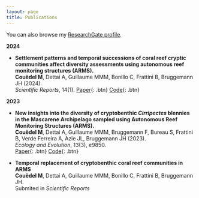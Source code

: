 ```yaml
---
layout: page
title: Publications
---
```


You can also browse my <a href="[https://scholar.google.co.in/citations?user=Z-7pPYEAAAAJ&hl=en](https://www.researchgate.net/profile/Marion-Couedel?ev=hdr_xprf&_tp=eyJjb250ZXh0Ijp7ImZpcnN0UGFnZSI6Il9kaXJlY3QiLCJwYWdlIjoiaG9tZSIsInBvc2l0aW9uIjoiZ2xvYmFsSGVhZGVyIn19)" target="_blank">ResearchGate profile</a>.
<br />

**2024**

- **Settlement patterns and temporal successions of coral reef cryptic communities affect diversity assessments using autonomous reef monitoring structures (ARMS).**  
  **Couëdel M**, Dettai A, Guillaume MMM, Bonillo C, Frattini B, Bruggemann JH (2024).  
  *Scientific Reports*, 14(1).
  [Paper](https://www.nature.com/articles/s41598-024-76834-8){: .btn}
  [Code](https://github.com/Mcouedel/ARMS_metabarcoding_temporal){: .btn} 

**2023**

- **New insights into the diversity of cryptobenthic *Cirripectes* blennies in the Mascarene Archipelago sampled using Autonomous Reef Monitoring Structures (ARMS).**  
  **Couëdel M**, Dettai A, Guillaume MMM, Bruggemann F, Bureau S, Frattini B, Verde Ferreira A, Azie JL, Bruggemann JH (2023).  
  *Ecology and Evolution*, 13(3), e9850.  
  [Paper](https://doi.org/10.1002/ece3.9850){: .btn}
  [Code](https://github.com/Mcouedel/Couedel_etal2023_Cirripectes){: .btn} 
 

- **Temporal replacement of cryptobenthic coral reef communities in ARMS**  
  **Couëdel M**, Dettai A, Guillaume MMM, Bonillo C, Frattini B, Bruggemann JH.  
  Submited in *Scientific Reports*  
